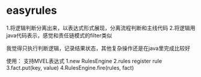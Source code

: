 # easyrules
1.将逻辑判断分离出来，以表达式形式展现，分离流程判断和主线代码
2.将逻辑用java代码表示，感觉和责任链模式的filter类似

我觉得只执行判断逻辑，记录结果状态，其他复杂操作还是在java里完成比较好

使用：
支持MVEL表达式
1.new RulesEngine
2.rules register rule
3.fact.put(key, value)
4.RulesEngine.fire(rules, fact)